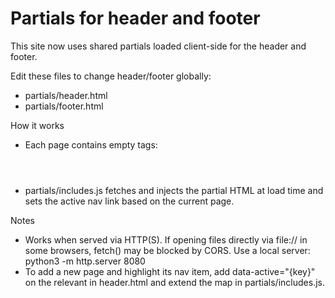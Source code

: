# Partials for header and footer

This site now uses shared partials loaded client-side for the header and footer.

Edit these files to change header/footer globally:
- partials/header.html
- partials/footer.html

How it works
- Each page contains empty tags:
  <header data-include="partials/header.html"></header>
  <footer data-include="partials/footer.html"></footer>
- partials/includes.js fetches and injects the partial HTML at load time and sets the active nav link based on the current page.

Notes
- Works when served via HTTP(S). If opening files directly via file:// in some browsers, fetch() may be blocked by CORS. Use a local server:
  python3 -m http.server 8080
- To add a new page and highlight its nav item, add data-active="{key}" on the relevant <a> in header.html and extend the map in partials/includes.js.


